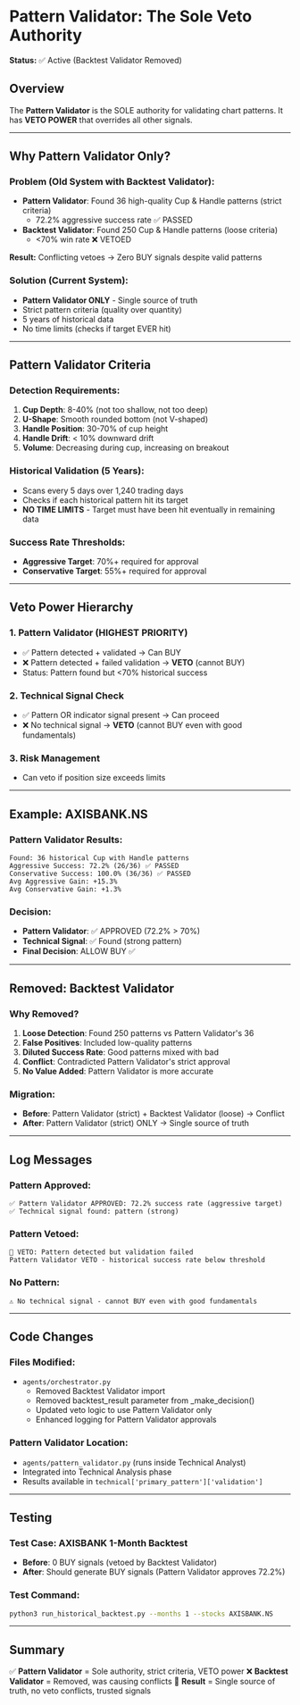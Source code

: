 # Pattern Validator: The Sole Veto Authority

**Status:** ✅ Active (Backtest Validator Removed)

## Overview

The **Pattern Validator** is the SOLE authority for validating chart patterns. It has **VETO POWER** that overrides all other signals.

---

## Why Pattern Validator Only?

### Problem (Old System with Backtest Validator):
- **Pattern Validator**: Found 36 high-quality Cup & Handle patterns (strict criteria)
  - 72.2% aggressive success rate ✅ PASSED
- **Backtest Validator**: Found 250 Cup & Handle patterns (loose criteria)
  - <70% win rate ❌ VETOED

**Result:** Conflicting vetoes → Zero BUY signals despite valid patterns

### Solution (Current System):
- **Pattern Validator ONLY** - Single source of truth
- Strict pattern criteria (quality over quantity)
- 5 years of historical data
- No time limits (checks if target EVER hit)

---

## Pattern Validator Criteria

### Detection Requirements:
1. **Cup Depth**: 8-40% (not too shallow, not too deep)
2. **U-Shape**: Smooth rounded bottom (not V-shaped)
3. **Handle Position**: 30-70% of cup height
4. **Handle Drift**: < 10% downward drift
5. **Volume**: Decreasing during cup, increasing on breakout

### Historical Validation (5 Years):
- Scans every 5 days over 1,240 trading days
- Checks if each historical pattern hit its target
- **NO TIME LIMITS** - Target must have been hit eventually in remaining data

### Success Rate Thresholds:
- **Aggressive Target**: 70%+ required for approval
- **Conservative Target**: 55%+ required for approval

---

## Veto Power Hierarchy

### 1. **Pattern Validator** (HIGHEST PRIORITY)
- ✅ Pattern detected + validated → Can BUY
- ❌ Pattern detected + failed validation → **VETO** (cannot BUY)
- Status: Pattern found but <70% historical success

### 2. **Technical Signal Check**
- ✅ Pattern OR indicator signal present → Can proceed
- ❌ No technical signal → **VETO** (cannot BUY even with good fundamentals)

### 3. **Risk Management**
- Can veto if position size exceeds limits

---

## Example: AXISBANK.NS

### Pattern Validator Results:
```
Found: 36 historical Cup with Handle patterns
Aggressive Success: 72.2% (26/36) ✅ PASSED
Conservative Success: 100.0% (36/36) ✅ PASSED
Avg Aggressive Gain: +15.3%
Avg Conservative Gain: +1.3%
```

### Decision:
- **Pattern Validator**: ✅ APPROVED (72.2% > 70%)
- **Technical Signal**: ✅ Found (strong pattern)
- **Final Decision**: ALLOW BUY ✅

---

## Removed: Backtest Validator

### Why Removed?
1. **Loose Detection**: Found 250 patterns vs Pattern Validator's 36
2. **False Positives**: Included low-quality patterns
3. **Diluted Success Rate**: Good patterns mixed with bad
4. **Conflict**: Contradicted Pattern Validator's strict approval
5. **No Value Added**: Pattern Validator is more accurate

### Migration:
- **Before**: Pattern Validator (strict) + Backtest Validator (loose) → Conflict
- **After**: Pattern Validator (strict) ONLY → Single source of truth

---

## Log Messages

### Pattern Approved:
```
✅ Pattern Validator APPROVED: 72.2% success rate (aggressive target)
✅ Technical signal found: pattern (strong)
```

### Pattern Vetoed:
```
🚫 VETO: Pattern detected but validation failed
Pattern Validator VETO - historical success rate below threshold
```

### No Pattern:
```
⚠️ No technical signal - cannot BUY even with good fundamentals
```

---

## Code Changes

### Files Modified:
- `agents/orchestrator.py`
  - Removed Backtest Validator import
  - Removed backtest_result parameter from _make_decision()
  - Updated veto logic to use Pattern Validator only
  - Enhanced logging for Pattern Validator approvals

### Pattern Validator Location:
- `agents/pattern_validator.py` (runs inside Technical Analyst)
- Integrated into Technical Analysis phase
- Results available in `technical['primary_pattern']['validation']`

---

## Testing

### Test Case: AXISBANK 1-Month Backtest
- **Before**: 0 BUY signals (vetoed by Backtest Validator)
- **After**: Should generate BUY signals (Pattern Validator approves 72.2%)

### Test Command:
```bash
python3 run_historical_backtest.py --months 1 --stocks AXISBANK.NS
```

---

## Summary

✅ **Pattern Validator** = Sole authority, strict criteria, VETO power
❌ **Backtest Validator** = Removed, was causing conflicts
🎯 **Result** = Single source of truth, no veto conflicts, trusted signals
